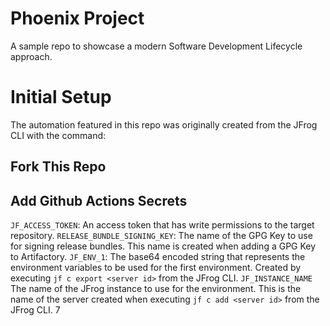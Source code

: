 # Phoenix Project
A sample repo to showcase a modern Software Development Lifecycle approach.

# Initial Setup
The automation featured in this repo was originally created from the JFrog CLI with the command:

## Fork This Repo
## Add Github Actions Secrets
`JF_ACCESS_TOKEN`: An access token that has write permissions to the target repository.
`RELEASE_BUNDLE_SIGNING_KEY`: The name of the GPG Key to use for signing release bundles. This name is created when adding a GPG Key to Artifactory.
`JF_ENV_1`: The base64 encoded string that represents the environment variables to be used for the first environment.  Created by executing `jf c export <server id>` from the JFrog CLI. 
`JF_INSTANCE_NAME` The name of the JFrog instance to use for the environment.  This is the name of the server created when executing `jf c add <server id>` from the JFrog CLI.
7
